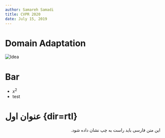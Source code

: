 ```yaml
---
author: Samareh Samadi
title: CVPR 2020
date: July 15, 2019
---
```

# Domain Adaptation
![Idea](DA_Classification)

# Bar
* $x^2$
* test

# عنوان اول {dir=rtl}

<div dir=rtl>این متن فارسی باید راست به چپ نشان داده شود.</div>


<!--stackedit_data:
eyJoaXN0b3J5IjpbMjEwNTg0OTkwNV19
-->
